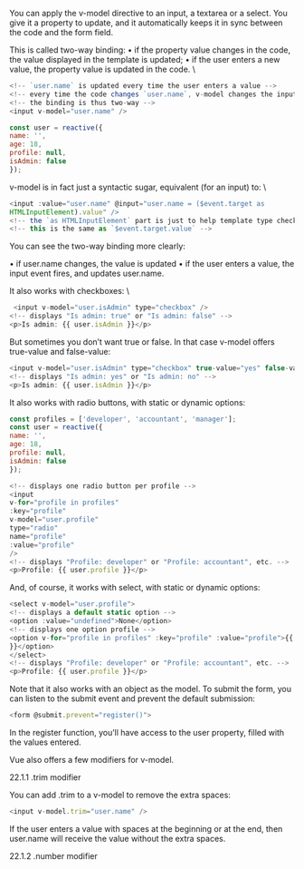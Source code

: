 You can apply the v-model directive to an input, a textarea or a select. You give it a property to
update, and it automatically keeps it in sync between the code and the form field.

This is called two-way binding:
• if the property value changes in the code, the value displayed in the template is updated;
• if the user enters a new value, the property value is updated in the code.
\
```js
<!-- `user.name` is updated every time the user enters a value -->
<!-- every time the code changes `user.name`, v-model changes the input value -->
<!-- the binding is thus two-way -->
<input v-model="user.name" />
```

```js
const user = reactive({
name: '',
age: 18,
profile: null,
isAdmin: false
});
```

v-model is in fact just a syntactic sugar, equivalent (for an input) to:
\
```js
<input :value="user.name" @input="user.name = ($event.target as
HTMLInputElement).value" />
<!-- the `as HTMLInputElement` part is just to help template type checking tools -->
<!-- this is the same as `$event.target.value` -->
```


You can see the two-way binding more clearly:

• if user.name changes, the value is updated
• if the user enters a value, the input event fires, and updates user.name.

It also works with checkboxes:
\
```js
 <input v-model="user.isAdmin" type="checkbox" />
<!-- displays "Is admin: true" or "Is admin: false" -->
<p>Is admin: {{ user.isAdmin }}</p>
```

But sometimes you don’t want true or false. In that case v-model offers true-value and false-value:

```js
<input v-model="user.isAdmin" type="checkbox" true-value="yes" false-value="no" />
<!-- displays "Is admin: yes" or "Is admin: no" -->
<p>Is admin: {{ user.isAdmin }}</p>
```

It also works with radio buttons, with static or dynamic options:

```js
const profiles = ['developer', 'accountant', 'manager'];
const user = reactive({
name: '',
age: 18,
profile: null,
isAdmin: false
});
```

```js
<!-- displays one radio button per profile -->
<input
v-for="profile in profiles"
:key="profile"
v-model="user.profile"
type="radio"
name="profile"
:value="profile"
/>
<!-- displays "Profile: developer" or "Profile: accountant", etc. -->
<p>Profile: {{ user.profile }}</p>
```

And, of course, it works with select, with static or dynamic options:

```js
<select v-model="user.profile">
<!-- displays a default static option -->
<option :value="undefined">None</option>
<!-- displays one option profile -->
<option v-for="profile in profiles" :key="profile" :value="profile">{{ profile
}}</option>
</select>
<!-- displays "Profile: developer" or "Profile: accountant", etc. -->
<p>Profile: {{ user.profile }}</p>
```

Note that it also works with an object as the model.
To submit the form, you can listen to the submit event and prevent the default submission:

```js
<form @submit.prevent="register()">
```

In the register function, you’ll have access to the user property, filled with the values entered.

Vue also offers a few modifiers for v-model.

22.1.1 .trim modifier

You can add .trim to a v-model to remove the extra spaces:

```js
<input v-model.trim="user.name" />
```

If the user enters a value with spaces at the beginning or at the end, then user.name will receive the
value without the extra spaces.

22.1.2 .number modifier



